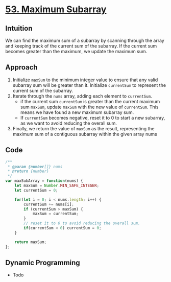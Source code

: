 # [53. Maximum Subarray](https://leetcode.com/problems/maximum-subarray/description/)

## Intuition
We can find the maximum sum of a subarray by scanning through the array and keeping track of the current sum of the subarray. If the current sum becomes greater than the maximum, we update the maximum sum.

## Approach 
1. Initialize `maxSum` to the minimum integer value to ensure that any valid subarray sum will be greater than it. Initialize `currentSum` to represent the current sum of the subarray.
2. Iterate through the `nums` array, adding each element to `currentSum`.
   - if the current sum `currentSum` is greater than the current maximum sum `maxSum`, update `maxSum` with the new value of `currentSum`. This means we have found a new maximum subarray sum.
   - If `currentSum` becomes negative, reset it to 0 to start a new subarray, as we want to avoid reducing the overall sum.
3. Finally, we return the value of `maxSum` as the result, representing the maximum sum of a contiguous subarray within the given array nums

## Code
```javascript
/**
 * @param {number[]} nums
 * @return {number}
 */
var maxSubArray = function(nums) {
    let maxSum = Number.MIN_SAFE_INTEGER;
    let currentSum = 0;

    for(let i = 0; i < nums.length; i++) {
        currentSum += nums[i];
        if (currentSum > maxSum) {
            maxSum = currentSum;
        }
        // reset it to 0 to avoid reducing the overall sum.
        if(currentSum < 0) currentSum = 0;
    }

    return maxSum;
};
```

## Dynamic Programming
- Todo